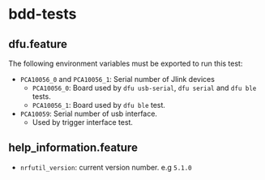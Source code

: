 # bdd-tests

## dfu.feature

The following environment variables must be exported to run this test:

* `PCA10056_0` and `PCA10056_1`: Serial number of Jlink devices
    * `PCA10056_0`: Board used by `dfu usb-serial`, `dfu serial` and `dfu ble` tests.
    * `PCA10056_1`: Board used by `dfu ble` test.
* `PCA10059`: Serial number of usb interface.
    * Used by trigger interface test.

## help_information.feature
* `nrfutil_version`: current version number. e.g `5.1.0`
